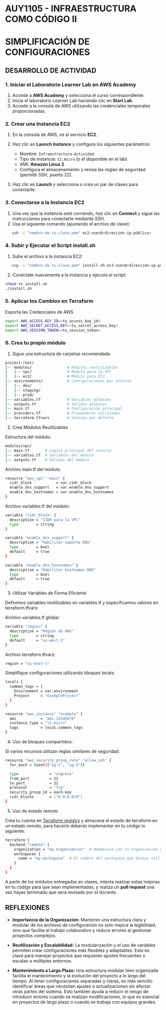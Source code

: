 # AUY1105 - INFRAESTRUCTURA COMO CÓDIGO II

# SIMPLIFICACIÓN DE CONFIGURACIONES

## DESARROLLO DE ACTIVIDAD

### 1. Iniciar el Laboratorio Learner Lab en AWS Academy

1. Accede a **AWS Academy** y selecciona el curso correspondiente.  
2. Inicia el laboratorio Learner Lab haciendo clic en **Start Lab**.  
3. Accede a la consola de AWS utilizando las credenciales temporales proporcionadas.

### 2. Crear una Instancia EC2

1. En la consola de AWS, ve al servicio **EC2**.  
2. Haz clic en **Launch Instance** y configura los siguientes parámetros:
   - Nombre: `Infraestructura-Actividad`
   - Tipo de instancia: `t2.micro` (o el disponible en el lab)
   - AMI: **Amazon Linux 2**
   - Configura el almacenamiento y revisa las reglas de seguridad (permitir SSH, puerto 22).  

3. Haz clic en **Launch** y selecciona o crea un par de claves para conectarte.

### 3. Conectarse a la Instancia EC2

1. Una vez que la instancia esté corriendo, haz clic en **Connect** y sigue las instrucciones para conectarte mediante SSH.  
2. Usa el siguiente comando (ajustando el archivo de clave):

```bash
   ssh -i "nombre-de-tu-clave.pem" ec2-user@<dirección-ip-pública>
```

### 4. Subir y Ejecutar el Script install.sh

1. Sube el archivo a la instancia EC2:

```bash
   scp -i "nombre-de-tu-clave.pem" install.sh ec2-user@<dirección-ip-pública>:~
```

2. Conéctate nuevamente a la instancia y ejecuta el script:

```bash
chmod +x install.sh
./install.sh
```

### 5. Aplicar los Cambios en Terraform

Exporta las Credenciales de AWS 
```bash
export AWS_ACCESS_KEY_ID=<tu_access_key_id>
export AWS_SECRET_ACCESS_KEY=<tu_secret_access_key>
export AWS_SESSION_TOKEN=<tu_session_token>
```

### 6. Crea tu propio módulo

1. Sigue una estructura de carpetas recomendada:

```bash
project-root/
|-- modules/                # Módulos reutilizables
|   |-- vpc/                # Módulo para la VPC
|   |-- ec2/                # Módulo para EC2
|-- environments/           # Configuraciones por entorno
|   |-- dev/
|   |-- staging/
|   |-- prod/
|-- variables.tf            # Variables globales
|-- outputs.tf              # Salidas globales
|-- main.tf                 # Configuración principal
|-- providers.tf            # Proveedores utilizados
|-- terraform.tfvars        # Valores por defecto
```

2. Crea Módulos Reutilizables

Estructura del módulo:

```bash
modules/vpc/
|-- main.tf       # Lógica principal del recurso
|-- variables.tf  # Variables del módulo
|-- outputs.tf    # Salidas del módulo
```

Archivo main.tf del módulo:

```bash
resource "aws_vpc" "main" {
  cidr_block           = var.cidr_block
  enable_dns_support   = var.enable_dns_support
  enable_dns_hostnames = var.enable_dns_hostnames
}
```

Archivo variables.tf del módulo:

```bash
variable "cidr_block" {
  description = "CIDR para la VPC"
  type        = string
}

variable "enable_dns_support" {
  description = "Habilitar soporte DNS"
  type        = bool
  default     = true
}

variable "enable_dns_hostnames" {
  description = "Habilitar hostnames DNS"
  type        = bool
  default     = true
}
```

3. Utilizar Variables de Forma Eficiente

Definimos variables reutilizables en variables.tf y especificamos valores en terraform.tfvars:

Archivo variables.tf global:

```bash
variable "region" {
  description = "Región de AWS"
  type        = string
  default     = "us-west-2"
}
```

Archivo terraform.tfvars:

```bash
region = "us-east-1"
```

Simplifique configuraciones utilizando bloques locals:

```bash
locals {
  common_tags = {
    Environment = var.environment
    Project     = "ExampleProject"
  }
}

resource "aws_instance" "example" {
  ami           = "ami-12345678"
  instance_type = "t2.micro"
  tags          = local.common_tags
}
```

4. Uso de bloques compartidos:

Si varios recursos utilizan reglas similares de seguridad:

```bash
resource "aws_security_group_rule" "allow_ssh" {
  for_each = toset(["sg-1", "sg-2"])

  type              = "ingress"
  from_port         = 22
  to_port           = 22
  protocol          = "tcp"
  security_group_id = each.key
  cidr_blocks       = ["0.0.0.0/0"]
}
```

5. Uso de estado remoto

Crea tu cuenta en [Terraform registry](https://app.terraform.io/public/signup/account) y almacena el estado de terraform en un estado remoto, para hacerlo deberás implementar en tu código lo siguiente:

```bash
terraform {
  backend "remote" {
    organization = "my-organization"  # Reemplaza con tu organización en HCP
    workspaces {
      name = "my-workspace"  # El nombre del workspace que deseas utilizar
    }
  }
}
```

A partir de los módulos entregados en clases, intenta realizar estas mejoras en tu código para que sean implementadas, y realiza un **pull request** una vez hayas terminado que será revisado por el docente.

##  REFLEXIONES

- **Importancia de la Organización:** Mantener una estructura clara y modular de los archivos de configuración no solo mejora la legibilidad, sino que facilita el trabajo colaborativo y reduce errores al gestionar proyectos complejos.

- **Reutilización y Escalabilidad:** La modularización y el uso de variables permiten crear configuraciones más flexibles y adaptables. Esto es clave para manejar proyectos que requieren ajustes frecuentes o escalan a múltiples entornos.

- **Mantenimiento a Largo Plazo:** Una estructura modular bien organizada facilita el mantenimiento y la evolución del proyecto a lo largo del tiempo. Al tener configuraciones separadas y claras, es más sencillo identificar áreas que necesitan ajustes o actualizaciones sin afectar otras partes del sistema. Esto también ayuda a reducir el riesgo de introducir errores cuando se realizan modificaciones, lo que es esencial en proyectos de largo plazo o cuando se trabaja con equipos grandes.